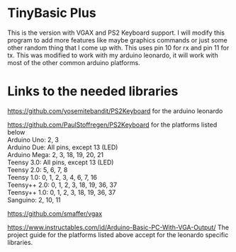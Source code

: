 TinyBasic Plus
==============
This is the version with VGAX and PS2 Keyboard support. I will 
modify this program to add more features like maybe graphics 
commands or just some other random thing that I come up with.
This uses pin 10 for rx and pin 11 for tx. This was modified
to work with my arduino leonardo, it will work with most of
the other common arduino platforms.

Links to the needed libraries
==============
https://github.com/yosemitebandit/PS2Keyboard for the arduino leonardo

https://github.com/PaulStoffregen/PS2Keyboard for the platforms listed below                                                               
Arduino Uno:  2, 3                                                                                                                         
Arduino Due:  All pins, except 13 (LED)                                                                                                   
Arduino Mega: 2, 3, 18, 19, 20, 21                                                                                                        
Teensy 3.0:   All pins, except 13 (LED)                                                                                                   
Teensy 2.0:   5, 6, 7, 8                                                                                                                  
Teensy 1.0:   0, 1, 2, 3, 4, 6, 7, 16                                                                                                     
Teensy++ 2.0: 0, 1, 2, 3, 18, 19, 36, 37                                                                                                  
Teensy++ 1.0: 0, 1, 2, 3, 18, 19, 36, 37                                                                                                  
Sanguino:     2, 10, 11                                                                                                                   

https://github.com/smaffer/vgax

https://www.instructables.com/id/Arduino-Basic-PC-With-VGA-Output/ The project guide for the platforms listed above accept for the leonardo specific libraries.
